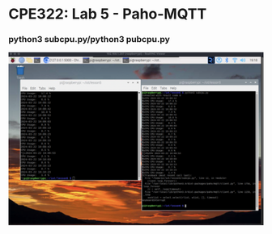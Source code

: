 # CPE322: Lab 5 - Paho-MQTT

### python3 subcpu.py/python3 pubcpu.py

![image](../Images/Lab5/lab5.png)
